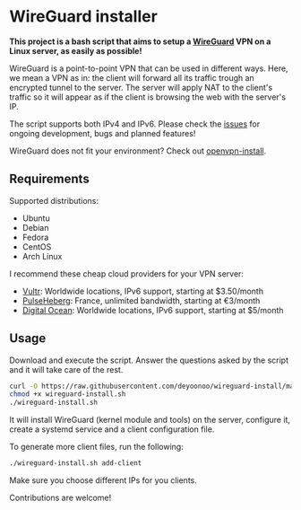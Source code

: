 # WireGuard installer

**This project is a bash script that aims to setup a [WireGuard](https://www.wireguard.com/) VPN on a Linux server, as easily as possible!**

WireGuard is a point-to-point VPN that can be used in different ways. Here, we mean a VPN as in: the client will forward all its traffic trough an encrypted tunnel to the server.
The server will apply NAT to the client's traffic so it will appear as if the client is browsing the web with the server's IP.

The script supports both IPv4 and IPv6. Please check the [issues](https://github.com/angristan/wireguard-install/issues) for ongoing development, bugs and planned features!

WireGuard does not fit your environment? Check out [openvpn-install](https://github.com/angristan/openvpn-install).

## Requirements

Supported distributions:

- Ubuntu
- Debian
- Fedora
- CentOS
- Arch Linux

I recommend these cheap cloud providers for your VPN server:

- [Vultr](https://goo.gl/Xyd1Sc): Worldwide locations, IPv6 support, starting at $3.50/month
- [PulseHeberg](https://goo.gl/76yqW5): France, unlimited bandwidth, starting at €3/month
- [Digital Ocean](https://goo.gl/qXrNLK): Worldwide locations, IPv6 support, starting at $5/month

## Usage

Download and execute the script. Answer the questions asked by the script and it will take care of the rest.

```bash
curl -O https://raw.githubusercontent.com/deyoonoo/wireguard-install/master/wireguard-install.sh
chmod +x wireguard-install.sh
./wireguard-install.sh
```

It will install WireGuard (kernel module and tools) on the server, configure it, create a systemd service and a client configuration file.

To generate more client files, run the following:

```sh
./wireguard-install.sh add-client
```

Make sure you choose different IPs for you clients.

Contributions are welcome!
